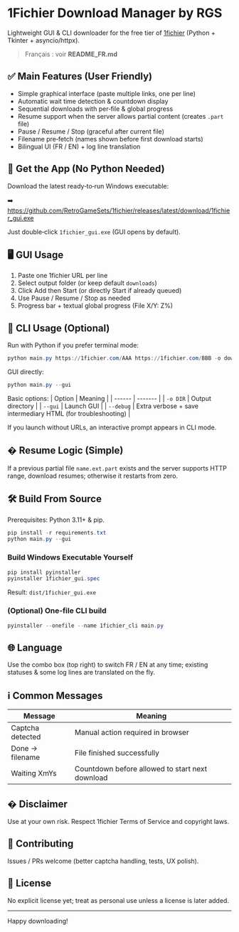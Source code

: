 # 1Fichier Download Manager by RGS

Lightweight GUI & CLI downloader for the free tier of [1fichier](https://1fichier.com) (Python + Tkinter + asyncio/httpx).

> Français : voir **README_FR.md**

## ✅ Main Features (User Friendly)
- Simple graphical interface (paste multiple links, one per line)
- Automatic wait time detection & countdown display
- Sequential downloads with per‑file & global progress
- Resume support when the server allows partial content (creates `.part` file)
- Pause / Resume / Stop (graceful after current file)
- Filename pre‑fetch (names shown before first download starts)
- Bilingual UI (FR / EN) + log line translation

## 🔽 Get the App (No Python Needed)
Download the latest ready‑to‑run Windows executable:

➡️ https://github.com/RetroGameSets/1fichier/releases/latest/download/1fichier_gui.exe

Just double‑click `1fichier_gui.exe` (GUI opens by default).

## 🖥 GUI Usage
1. Paste one 1fichier URL per line
2. Select output folder (or keep default `downloads`)
3. Click Add then Start (or directly Start if already queued)
4. Use Pause / Resume / Stop as needed
5. Progress bar + textual global progress (File X/Y: Z%)

## 🧪 CLI Usage (Optional)
Run with Python if you prefer terminal mode:
```powershell
python main.py https://1fichier.com/AAA https://1fichier.com/BBB -o downloads
```
GUI directly:
```powershell
python main.py --gui
```

Basic options:
| Option | Meaning |
| ------ | ------- |
| `-o DIR` | Output directory |
| `--gui` | Launch GUI |
| `--debug` | Extra verbose + save intermediary HTML (for troubleshooting) |

If you launch without URLs, an interactive prompt appears in CLI mode.

## � Resume Logic (Simple)
If a previous partial file `name.ext.part` exists and the server supports HTTP range, download resumes; otherwise it restarts from zero.

## 🛠 Build From Source
Prerequisites: Python 3.11+ & pip.
```powershell
pip install -r requirements.txt
python main.py --gui
```

### Build Windows Executable Yourself
```powershell
pip install pyinstaller
pyinstaller 1fichier_gui.spec
```
Result: `dist/1fichier_gui.exe`

### (Optional) One‑file CLI build
```powershell
pyinstaller --onefile --name 1fichier_cli main.py
```

## 🌐 Language
Use the combo box (top right) to switch FR / EN at any time; existing statuses & some log lines are translated on the fly.

## ℹ️ Common Messages
| Message | Meaning |
| ------- | ------- |
| Captcha detected | Manual action required in browser |
| Done → filename | File finished successfully |
| Waiting XmYs | Countdown before allowed to start next download |

## � Disclaimer
Use at your own risk. Respect 1fichier Terms of Service and copyright laws.

## 🤝 Contributing
Issues / PRs welcome (better captcha handling, tests, UX polish).

## 📄 License
No explicit license yet; treat as personal use unless a license is later added.

---
Happy downloading!
